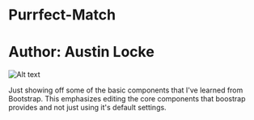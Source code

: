 # Purrfect-Match
# Author: Austin Locke

![Alt text](/screenshot1.png?raw=true)

Just showing off some of the basic components that I've learned from Bootstrap. This emphasizes editing the core components
that boostrap provides and not just using it's default settings.
